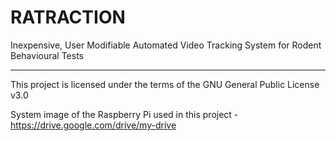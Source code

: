 # RATRACTION
Inexpensive, User Modifiable Automated Video Tracking System for Rodent Behavioural Tests

---------------------------------------------------------------------------------

This project is licensed under the terms of the GNU General Public License v3.0 
 
 
System image of the Raspberry Pi used in this project - https://drive.google.com/drive/my-drive 
